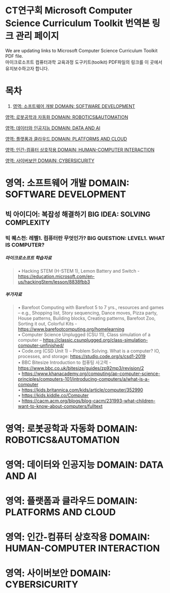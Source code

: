 # CT연구회 Microsoft Computer Science Curriculum Toolkit 번역본 링크 관리 페이지

We are updating links to Microsoft Computer Science Curriculum Toolkit PDF file.  
마이크로소프트 컴퓨터과학 교육과정 도구키트(toolkit) PDF파일의 링크를 이 곳에서 유지보수하고자 합니다.


# 목차
1. [영역: 소프트웨어 개발 DOMAIN: SOFTWARE DEVELOPMENT](#영역--소프트웨어-개발-domain--software-development)


[영역: 로봇공학과 자동화 DOMAIN: ROBOTICS&AUTOMATION](#영역:-로봇공학과-자동화-DOMAIN:-ROBOTICS&AUTOMATION)  


[영역: 데이터와 인공지능 DOMAIN: DATA AND AI](영역:-데이터와-인공지능-DOMAIN:-DATA-AND-AI)    


[영역: 플랫폼과 클라우드 DOMAIN: PLATFORMS AND CLOUD](#영역:-플랫폼과-클라우드-DOMAIN:-PLATFORMS-AND-CLOUD)  


[영역: 인간-컴퓨터 상호작용 DOMAIN: HUMAN-COMPUTER INTERACTION](#영역:-인간-컴퓨터-상호작용-DOMAIN:-HUMAN-COMPUTER-INTERACTION)  


[영역: 사이버보안 DOMAIN: CYBERSICURITY](#영역:-사이버보안-DOMAIN:-CYBERSICURITY)  



# 영역: 소프트웨어 개발 DOMAIN: SOFTWARE DEVELOPMENT  

## 빅 아이디어: 복잡성 해결하기  BIG IDEA: SOLVING COMPLEXITY  
### 빅 퀘스천: 레벨1. 컴퓨터란 무엇인가? BIG QUESTION: LEVEL1. WHAT IS COMPUTER? 
##### 마이크로소프트 학습자료
> •	Hacking STEM (H-STEM 1), Lemon Battery and Switch - https://education.microsoft.com/en-us/hackingStem/lesson/8838fbb3
##### 부가자료
> •	Barefoot Computing with Barefoot 5 to 7 yrs., resources and games – e.g., Shopping list, Story sequencing, Dance moves, Pizza party, House patterns, Building blocks, Creating patterns, Barefoot Zoo, Sorting it out, Colorful Kits - https://www.barefootcomputing.org/homelearning  
> •	Computer Science Unplugged (CSU 11), Class simulation of a computer – https://classic.csunplugged.org/class-simulation-computer-unfinished/  
> •	Code.org (CSD Unit 1) – Problem Solving. What is a computer? IO, processes, and storage: https://studio.code.org/s/csd1-2019  
> •	BBC Bitesize Introduction to 컴퓨팅 사고력 - https://www.bbc.co.uk/bitesize/guides/zp92mp3/revision/2  
> •	https://www.khanacademy.org/computing/ap-computer-science-principles/computers-101/introducing-computers/a/what-is-a-computer  
> •	https://kids.britannica.com/kids/article/computer/352990  
> •	https://kids.kiddle.co/Computer  
> •	https://cacm.acm.org/blogs/blog-cacm/231993-what-children-want-to-know-about-computers/fulltext  


# 영역: 로봇공학과 자동화 DOMAIN: ROBOTICS&AUTOMATION
# 영역: 데이터와 인공지능 DOMAIN: DATA AND AI
# 영역: 플랫폼과 클라우드 DOMAIN: PLATFORMS AND CLOUD
# 영역: 인간-컴퓨터 상호작용 DOMAIN: HUMAN-COMPUTER INTERACTION
# 영역: 사이버보안 DOMAIN: CYBERSICURITY
